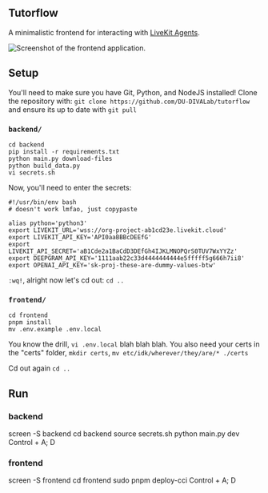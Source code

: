 ## Tutorflow

A minimalistic frontend for interacting with [LiveKit Agents](https://docs.livekit.io/agents).

![Screenshot of the frontend application.](/.github/assets/frontent-screenshot.jpeg)

## Setup

You'll need to make sure you have Git, Python, and NodeJS installed! Clone the repository with: `git clone https://github.com/DU-DIVALab/tutorflow` and ensure its up to date with `git pull`

### `backend/`

```
cd backend
pip install -r requirements.txt
python main.py download-files
python build_data.py
vi secrets.sh
```
Now, you'll need to enter the secrets:

```
#!/usr/bin/env bash
# doesn't work lmfao, just copypaste

alias python='python3'
export LIVEKIT_URL='wss://org-project-ab1cd23e.livekit.cloud'   
export LIVEKIT_API_KEY='API0aaBBBcDEEfG' 
export LIVEKIT_API_SECRET='aB1Cde2a1BaCdD3DEfGh4IJKLMNOPQrS0TUV7WxYYZz'
export DEEPGRAM_API_KEY='1111aab22c33d4444444444e5fffff5g666h7ii8'
export OPENAI_API_KEY='sk-proj-these-are-dummy-values-btw'
```

`:wq!`, alright now let's cd out: `cd ..`

### `frontend/`

```
cd frontend
pnpm install
mv .env.example .env.local
```

You know the drill, `vi .env.local` blah blah blah. You also need your certs in the "certs" folder, `mkdir certs`, `mv etc/idk/wherever/they/are/* ./certs`


Cd out again `cd ..`

## Run

### backend
screen -S backend
cd backend
source secrets.sh
python main.py dev
Control + A; D


### frontend
screen -S frontend
cd frontend
sudo pnpm deploy-cci
Control + A; D
